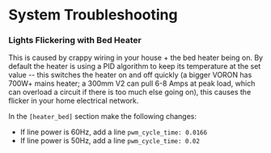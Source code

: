 # System Troubleshooting

### Lights Flickering with Bed Heater

This is caused by crappy wiring in your house + the bed heater being on. By default the heater is using a PID algorithm to keep its temperature at the set value -- this switches the heater on and off quickly (a bigger VORON has 700W+ mains heater; a 300mm V2 can pull 6-8 Amps at peak load, which can overload a circuit if there is too much else going on), this causes the flicker in your home electrical network.

In the `[heater_bed]` section make the following changes:

* If line power is 60Hz, add a line `pwm_cycle_time: 0.0166`
* If line power is 50Hz, add a line `pwm_cycle_time: 0.02`
